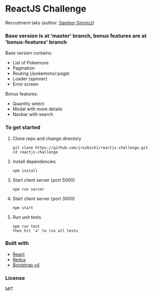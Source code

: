 # ReactJS Challenge

Recruitment taks (author: [Sambor Górnicz](https://www.linkedin.com/in/samborgornicz/))

### Base version is at 'master' branch, bonus features are at 'bonus-features' branch
  Base version contains:
  * List of Pokemons
  * Pagination
  * Routing (/pokemons/:page)
  * Loader (spinner)
  * Error screen
  
  Bonus features:
  * Quantity select
  * Modal with more details
  * Navbar with search

### To get started

1. Clone repo and change directory

   ```
   git clone https://github.com/jrozbicki/reactjs-challenge.git
   cd reactjs-challenge
   ```

2. Install dependencies

   ```
   npm install
   ```

3. Start client server (port 5000)

   ```
   npm run server
   ```

4. Start client server (port 3000)

   ```
   npm start
   ```

5. Run unit tests

   ```
   npm run test
   then hit 'a' to run all tests
   ```


### Built with

- [React](https://reactjs.org/docs/getting-started.html)
- [Redux](https://redux.js.org/)
- [Bootstrap v4](https://getbootstrap.com/docs/4.1/getting-started/introduction/)

### License

MIT

